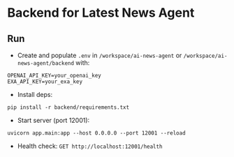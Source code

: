 # Backend for Latest News Agent

## Run

- Create and populate `.env` in `/workspace/ai-news-agent` or `/workspace/ai-news-agent/backend` with:

```
OPENAI_API_KEY=your_openai_key
EXA_API_KEY=your_exa_key
```

- Install deps:

```
pip install -r backend/requirements.txt
```

- Start server (port 12001):

```
uvicorn app.main:app --host 0.0.0.0 --port 12001 --reload
```

- Health check: `GET http://localhost:12001/health`
